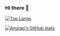 ### Hi there 👋

[![Top Langs](https://github-readme-stats.vercel.app/api/top-langs/?username=dongur2&layout=donut)](https://github.com/anuraghazra/github-readme-stats)


[![Anurag's GitHub stats](https://github-readme-stats.vercel.app/api?username=dongur2)](https://github.com/anuraghazra/github-readme-stats)
